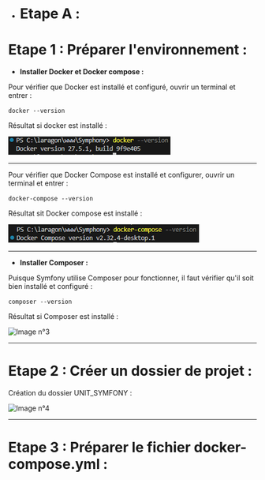 - # **Etape A :**  
  
# Etape 1 : Préparer l'environnement :  
  
- **Installer Docker et Docker compose :**  
  
Pour vérifier que Docker est installé et configuré, ouvrir un terminal et entrer :  
```
docker --version
```  
  
Résultat si docker est installé :  
    
![Image n°1](image/1.png)  
  
-----------------------------------------------------------------------------------------------------------------------------------------------
Pour vérifier que Docker Compose est installé et configurer, ouvrir un terminal et entrer :
```
docker-compose --version
```  
  
Résultat sit Docker compose est installé :  
  
![Image n°2](image/2.png)  
  
-----------------------------------------------------------------------------------------------------------------------------------------------
- **Installer Composer :**  
  
Puisque Symfony utilise Composer pour fonctionner, il faut vérifier qu'il soit bien installé et configuré :  
```
composer --version
```  
  
Résultat si Composer est installé :  
  
![Image n°3](images/3.png)  

-----------------------------------------------------------------------------------------------------------------------------------------------
# Etape 2 : Créer un dossier de projet :  
  
Création du dossier UNIT_SYMFONY :  
  
![Image n°4](images/4.png)  

-----------------------------------------------------------------------------------------------------------------------------------------------
# Etape 3 : Préparer le fichier docker-compose.yml :  
  
